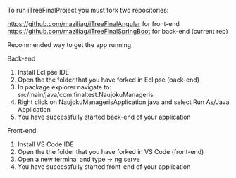 To run iTreeFinalProject you must fork two repositories:

https://github.com/maziliag/iTreeFinalAngular       for front-end
https://github.com/maziliag/iTreeFinalSpringBoot    for back-end (current rep)


Recommended way to get the app running

Back-end
1. Install Eclipse IDE
2. Open the the folder that you have forked in Eclipse (back-end)
3. In package explorer navigate to:
   src/main/java/com.finaltest.NaujokuManageris
4. Right click on NaujokuManagerisApplication.java 
   and select Run As/Java Application
5. You have successfully started back-end of your application

Front-end
1. Install VS Code IDE
2. Open the the folder that you have forked in VS Code (front-end)
3. Open a new terminal and type -> ng serve
4. You have successfully started front-end of your application

